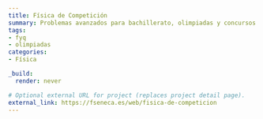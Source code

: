 ```yaml
---
title: Física de Competición
summary: Problemas avanzados para bachillerato, olimpiadas y concursos.
tags:
- fyq
- olimpiadas
categories:
- Física

_build:
  render: never

# Optional external URL for project (replaces project detail page).
external_link: https://fseneca.es/web/fisica-de-competicion
---
```

